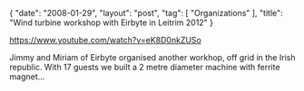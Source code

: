 {
   "date": "2008-01-29",
   "layout": "post",
   "tag": [
      "Organizations"
   ],
   "title": "Wind turbine workshop with Eirbyte in Leitrim 2012"
}

https://www.youtube.com/watch?v=eK8D0nkZUSo  

Jimmy and Miriam of Eirbyte organised another workhop, off grid in the Irish republic. With 17 guests we built a 2 metre diameter machine with ferrite magnet...